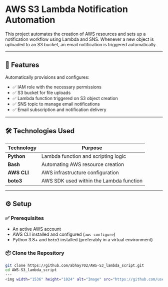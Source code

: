 # AWS S3 Lambda Notification Automation

This project automates the creation of AWS resources and sets up a notification workflow using Lambda and SNS. Whenever a new object is uploaded to an S3 bucket, an email notification is triggered automatically.

---

## 🚀 Features

Automatically provisions and configures:

- ✅ IAM role with the necessary permissions
- ✅ S3 bucket for file uploads
- ✅ Lambda function triggered on S3 object creation
- ✅ SNS topic to manage email notifications
- ✅ Email subscription and notification delivery

---

## 🛠 Technologies Used

| Technology | Purpose |
|------------|---------|
| **Python** | Lambda function and scripting logic |
| **Bash** | Automating AWS resource creation |
| **AWS CLI** | AWS infrastructure configuration |
| **boto3** | AWS SDK used within the Lambda function |

---

## ⚙️ Setup

### ✅ Prerequisites

- An active AWS account
- AWS CLI installed and configured (`aws configure`)
- Python 3.8+ and `boto3` installed (preferably in a virtual environment)

### 📦 Clone the Repository

```bash
git clone https://github.com/abhay702/AWS-S3_lambda_script.git
cd AWS-S3_lambda_script
---
<img width="1536" height="1024" alt="Image" src="https://github.com/user-attachments/assets/6fcbb2bd-4a10-4320-918f-9ea34a592572" />
